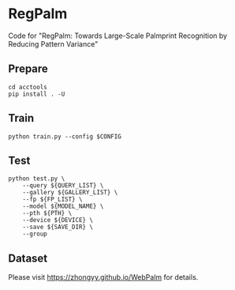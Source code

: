 # RegPalm
Code for "RegPalm: Towards Large-Scale Palmprint Recognition by Reducing Pattern Variance"


## Prepare 

```
cd acctools
pip install . -U
```

## Train

```
python train.py --config $CONFIG
```

## Test

```
python test.py \
    --query ${QUERY_LIST} \
    --gallery ${GALLERY_LIST} \
    --fp ${FP_LIST} \
    --model ${MODEL_NAME} \
    --pth ${PTH} \
    --device ${DEVICE} \
    --save ${SAVE_DIR} \
    --group
```

## Dataset 
Please visit https://zhongyy.github.io/WebPalm for details.
